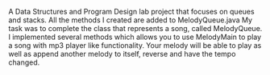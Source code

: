 A Data Structures and Program Design lab project that focuses on queues and stacks. All the methods I created are added to MelodyQueue.java 
My task was to complete the class that represents a song, called MelodyQueue. I implemented several methods which allows you to use MelodyMain to play a song with mp3 player like functionality. Your melody will be able to play as well as append another melody to itself, reverse and have the tempo changed.